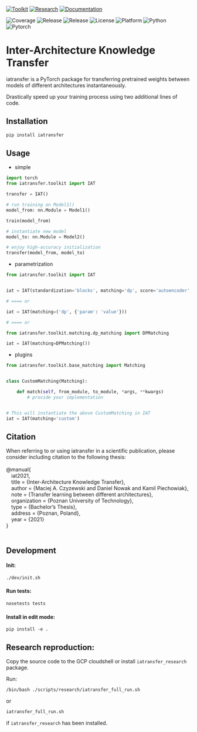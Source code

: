 [![Toolkit](https://github.com/KamilPiechowiak/weights-transfer/workflows/Toolkit%20build/badge.svg)](https://github.com/KamilPiechowiak/iatransfer/actions?query=workflow%3A%22Toolkit+build%22)
[![Research](https://github.com/KamilPiechowiak/weights-transfer/workflows/Research%20build/badge.svg)](https://github.com/KamilPiechowiak/iatransfer/actions?query=workflow%3A%22Research+build%22)
[![Documentation](https://github.com/KamilPiechowiak/weights-transfer/workflows/Documentation/badge.svg)](https://kamilpiechowiak.github.io/iatransfer/iatransfer/toolkit/index.html)

![Coverage](https://img.shields.io/badge/coverage-95%25-green)
![Release](https://img.shields.io/badge/toolkit-1.0.0-blue)
![Release](https://img.shields.io/badge/research-1.0.0-blue)
![License](https://img.shields.io/badge/license-Apache--2.0-blue)
![Platform](https://img.shields.io/badge/platform-linux--64-blue)
![Python](https://img.shields.io/badge/python-x64%203.8-blue)
![Pytorch](https://img.shields.io/badge/torch-1.7.1-blue)

# Inter-Architecture Knowledge Transfer
iatransfer is a PyTorch package for transferring pretrained weights between models of different architectures instantaneously.

Drastically speed up your training process using two additional lines of code.


## Installation
```bash
pip install iatransfer
```


## Usage
* simple
```python
import torch
from iatransfer.toolkit import IAT

transfer = IAT()

# run training on Model1()
model_from: nn.Module = Model1()

train(model_from)

# instantiate new model
model_to: nn.Module = Model2() 

# enjoy high-accuracy initialization
transfer(model_from, model_to)
```
* parametrization
```python
from iatransfer.toolkit import IAT


iat = IAT(standardization='blocks', matching='dp', score='autoencoder', transfer='trace')

# ==== or

iat = IAT(matching=('dp', {'param': 'value'}))

# ==== or

from iatransfer.toolkit.matching.dp_matching import DPMatching

iat = IAT(matching=DPMatching())
```
* plugins
```python
from iatransfer.toolkit.base_matching import Matching


class CustomMatching(Matching):

    def match(self, from_module, to_module, *args, **kwargs)
        # provide your implementation


# This will instantiate the above CustomMatching in IAT
iat = IAT(matching='custom') 
```
## Citation
When referring to or using iatransfer in a scientific publication, please consider including citation to the following thesis:<br /><br />
@manual{<br />
&emsp;iat2021,<br />
&emsp;title        = {Inter-Architecture Knowledge Transfer},<br />
&emsp;author       = {Maciej A. Czyzewski and Daniel Nowak and Kamil Piechowiak},<br />
&emsp;note         = {Transfer learning between different architectures},<br />
&emsp;organization = {Poznan University of Technology},<br />
&emsp;type = {Bachelor’s Thesis},<br />
&emsp;address = {Poznan, Poland},<br />
&emsp;year = {2021}<br />
}<br /><br />

## Development

#### Init:
```bash
./dev/init.sh
```

#### Run tests:
```bash
nosetests tests
```
#### Install in edit mode:
```
pip install -e .
```

## Research reproduction:
Copy the source code to the GCP cloudshell or install `iatransfer_research` package.

Run:
```bash
/bin/bash ./scripts/research/iatransfer_full_run.sh
```
or
```bash
iatransfer_full_run.sh
```
if `iatransfer_research` has been installed.

